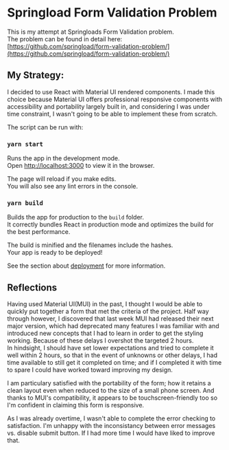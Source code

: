 # Springload Form Validation Problem
This is my attempt at Springloads Form Validation problem.  
The problem can be found in detail here: [https://github.com/springload/form-validation-problem/](https://github.com/springload/form-validation-problem/)

## My Strategy:
I decided to use React with Material UI rendered components. I made this choice because Material UI offers professional responsive components with accessibility and portability largely built in, and considering I was under time constraint, I wasn't going to be able to implement these from scratch.  

The script can be run with:

### `yarn start`

Runs the app in the development mode.\
Open [http://localhost:3000](http://localhost:3000) to view it in the browser.

The page will reload if you make edits.\
You will also see any lint errors in the console.

### `yarn build`

Builds the app for production to the `build` folder.\
It correctly bundles React in production mode and optimizes the build for the best performance.

The build is minified and the filenames include the hashes.\
Your app is ready to be deployed!

See the section about [deployment](https://facebook.github.io/create-react-app/docs/deployment) for more information.


## Reflections
Having used Material UI(MUI) in the past, I thought I would be able to quickly put together a form that met the criteria of the project. Half way through however, I discovered that last week MUI had released their next major version, which had deprecated many features I was familiar with and introduced new concepts that I had to learn in order to get the styling working. Because of these delays I overshot the targeted 2 hours.  
In hindsight, I should have set lower expectations and tried to complete it well within 2 hours, so that in the event of unknowns or other delays, I had time available to still get it completed on time; and if I completed it with time to spare I could have worked toward improving my design.

I am particulary satisfied with the portability of the form; how it retains a clean layout even when reduced to the size of a small phone screen. And thanks to MUI's compatibility, it appears to be touchscreen-friendly too so I'm confident in claiming this form is responsive.

As I was already overtime, I wasn't able to complete the error checking to satisfaction. I'm unhappy with the inconsistancy between error messages vs. disable submit button. If I had more time I would have liked to improve that.